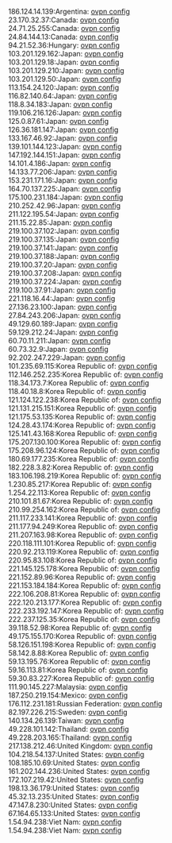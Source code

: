 186.124.14.139:Argentina: [ovpn config](vpn/186_124_14_139.ovpn)  
23.170.32.37:Canada: [ovpn config](vpn/23_170_32_37.ovpn)  
24.71.25.255:Canada: [ovpn config](vpn/24_71_25_255.ovpn)  
24.84.144.13:Canada: [ovpn config](vpn/24_84_144_13.ovpn)  
94.21.52.36:Hungary: [ovpn config](vpn/94_21_52_36.ovpn)  
103.201.129.162:Japan: [ovpn config](vpn/103_201_129_162.ovpn)  
103.201.129.18:Japan: [ovpn config](vpn/103_201_129_18.ovpn)  
103.201.129.210:Japan: [ovpn config](vpn/103_201_129_210.ovpn)  
103.201.129.50:Japan: [ovpn config](vpn/103_201_129_50.ovpn)  
113.154.24.120:Japan: [ovpn config](vpn/113_154_24_120.ovpn)  
116.82.140.64:Japan: [ovpn config](vpn/116_82_140_64.ovpn)  
118.8.34.183:Japan: [ovpn config](vpn/118_8_34_183.ovpn)  
119.106.216.126:Japan: [ovpn config](vpn/119_106_216_126.ovpn)  
125.0.87.61:Japan: [ovpn config](vpn/125_0_87_61.ovpn)  
126.36.181.147:Japan: [ovpn config](vpn/126_36_181_147.ovpn)  
133.167.46.92:Japan: [ovpn config](vpn/133_167_46_92.ovpn)  
139.101.144.123:Japan: [ovpn config](vpn/139_101_144_123.ovpn)  
147.192.144.151:Japan: [ovpn config](vpn/147_192_144_151.ovpn)  
14.101.4.186:Japan: [ovpn config](vpn/14_101_4_186.ovpn)  
14.133.77.206:Japan: [ovpn config](vpn/14_133_77_206.ovpn)  
153.231.171.16:Japan: [ovpn config](vpn/153_231_171_16.ovpn)  
164.70.137.225:Japan: [ovpn config](vpn/164_70_137_225.ovpn)  
175.100.231.184:Japan: [ovpn config](vpn/175_100_231_184.ovpn)  
210.252.42.96:Japan: [ovpn config](vpn/210_252_42_96.ovpn)  
211.122.195.54:Japan: [ovpn config](vpn/211_122_195_54.ovpn)  
211.15.22.85:Japan: [ovpn config](vpn/211_15_22_85.ovpn)  
219.100.37.102:Japan: [ovpn config](vpn/219_100_37_102.ovpn)  
219.100.37.135:Japan: [ovpn config](vpn/219_100_37_135.ovpn)  
219.100.37.141:Japan: [ovpn config](vpn/219_100_37_141.ovpn)  
219.100.37.188:Japan: [ovpn config](vpn/219_100_37_188.ovpn)  
219.100.37.20:Japan: [ovpn config](vpn/219_100_37_20.ovpn)  
219.100.37.208:Japan: [ovpn config](vpn/219_100_37_208.ovpn)  
219.100.37.224:Japan: [ovpn config](vpn/219_100_37_224.ovpn)  
219.100.37.91:Japan: [ovpn config](vpn/219_100_37_91.ovpn)  
221.118.16.44:Japan: [ovpn config](vpn/221_118_16_44.ovpn)  
27.136.23.100:Japan: [ovpn config](vpn/27_136_23_100.ovpn)  
27.84.243.206:Japan: [ovpn config](vpn/27_84_243_206.ovpn)  
49.129.60.189:Japan: [ovpn config](vpn/49_129_60_189.ovpn)  
59.129.212.24:Japan: [ovpn config](vpn/59_129_212_24.ovpn)  
60.70.11.211:Japan: [ovpn config](vpn/60_70_11_211.ovpn)  
60.73.32.9:Japan: [ovpn config](vpn/60_73_32_9.ovpn)  
92.202.247.229:Japan: [ovpn config](vpn/92_202_247_229.ovpn)  
101.235.69.115:Korea Republic of: [ovpn config](vpn/101_235_69_115.ovpn)  
112.146.252.235:Korea Republic of: [ovpn config](vpn/112_146_252_235.ovpn)  
118.34.173.7:Korea Republic of: [ovpn config](vpn/118_34_173_7.ovpn)  
118.40.18.8:Korea Republic of: [ovpn config](vpn/118_40_18_8.ovpn)  
121.124.122.238:Korea Republic of: [ovpn config](vpn/121_124_122_238.ovpn)  
121.131.215.151:Korea Republic of: [ovpn config](vpn/121_131_215_151.ovpn)  
121.175.53.135:Korea Republic of: [ovpn config](vpn/121_175_53_135.ovpn)  
124.28.43.174:Korea Republic of: [ovpn config](vpn/124_28_43_174.ovpn)  
125.141.43.168:Korea Republic of: [ovpn config](vpn/125_141_43_168.ovpn)  
175.207.130.100:Korea Republic of: [ovpn config](vpn/175_207_130_100.ovpn)  
175.208.96.124:Korea Republic of: [ovpn config](vpn/175_208_96_124.ovpn)  
180.69.177.235:Korea Republic of: [ovpn config](vpn/180_69_177_235.ovpn)  
182.228.3.82:Korea Republic of: [ovpn config](vpn/182_228_3_82.ovpn)  
183.106.198.219:Korea Republic of: [ovpn config](vpn/183_106_198_219.ovpn)  
1.230.85.217:Korea Republic of: [ovpn config](vpn/1_230_85_217.ovpn)  
1.254.22.113:Korea Republic of: [ovpn config](vpn/1_254_22_113.ovpn)  
210.101.81.67:Korea Republic of: [ovpn config](vpn/210_101_81_67.ovpn)  
210.99.254.162:Korea Republic of: [ovpn config](vpn/210_99_254_162.ovpn)  
211.117.233.141:Korea Republic of: [ovpn config](vpn/211_117_233_141.ovpn)  
211.177.94.249:Korea Republic of: [ovpn config](vpn/211_177_94_249.ovpn)  
211.207.163.98:Korea Republic of: [ovpn config](vpn/211_207_163_98.ovpn)  
220.118.111.101:Korea Republic of: [ovpn config](vpn/220_118_111_101.ovpn)  
220.92.213.119:Korea Republic of: [ovpn config](vpn/220_92_213_119.ovpn)  
220.95.83.108:Korea Republic of: [ovpn config](vpn/220_95_83_108.ovpn)  
221.145.125.178:Korea Republic of: [ovpn config](vpn/221_145_125_178.ovpn)  
221.152.89.96:Korea Republic of: [ovpn config](vpn/221_152_89_96.ovpn)  
221.153.184.184:Korea Republic of: [ovpn config](vpn/221_153_184_184.ovpn)  
222.106.208.81:Korea Republic of: [ovpn config](vpn/222_106_208_81.ovpn)  
222.120.213.177:Korea Republic of: [ovpn config](vpn/222_120_213_177.ovpn)  
222.233.192.147:Korea Republic of: [ovpn config](vpn/222_233_192_147.ovpn)  
222.237.125.35:Korea Republic of: [ovpn config](vpn/222_237_125_35.ovpn)  
39.118.52.98:Korea Republic of: [ovpn config](vpn/39_118_52_98.ovpn)  
49.175.155.170:Korea Republic of: [ovpn config](vpn/49_175_155_170.ovpn)  
58.126.151.198:Korea Republic of: [ovpn config](vpn/58_126_151_198.ovpn)  
58.142.8.88:Korea Republic of: [ovpn config](vpn/58_142_8_88.ovpn)  
59.13.195.76:Korea Republic of: [ovpn config](vpn/59_13_195_76.ovpn)  
59.16.113.81:Korea Republic of: [ovpn config](vpn/59_16_113_81.ovpn)  
59.30.83.227:Korea Republic of: [ovpn config](vpn/59_30_83_227.ovpn)  
111.90.145.227:Malaysia: [ovpn config](vpn/111_90_145_227.ovpn)  
187.250.219.154:Mexico: [ovpn config](vpn/187_250_219_154.ovpn)  
176.112.231.181:Russian Federation: [ovpn config](vpn/176_112_231_181.ovpn)  
82.197.226.215:Sweden: [ovpn config](vpn/82_197_226_215.ovpn)  
140.134.26.139:Taiwan: [ovpn config](vpn/140_134_26_139.ovpn)  
49.228.101.142:Thailand: [ovpn config](vpn/49_228_101_142.ovpn)  
49.228.203.165:Thailand: [ovpn config](vpn/49_228_203_165.ovpn)  
217.138.212.46:United Kingdom: [ovpn config](vpn/217_138_212_46.ovpn)  
104.218.54.137:United States: [ovpn config](vpn/104_218_54_137.ovpn)  
108.185.10.69:United States: [ovpn config](vpn/108_185_10_69.ovpn)  
161.202.144.236:United States: [ovpn config](vpn/161_202_144_236.ovpn)  
172.107.219.42:United States: [ovpn config](vpn/172_107_219_42.ovpn)  
198.13.36.179:United States: [ovpn config](vpn/198_13_36_179.ovpn)  
45.32.13.235:United States: [ovpn config](vpn/45_32_13_235.ovpn)  
47.147.8.230:United States: [ovpn config](vpn/47_147_8_230.ovpn)  
67.164.65.133:United States: [ovpn config](vpn/67_164_65_133.ovpn)  
1.54.94.238:Viet Nam: [ovpn config](vpn/1_54_94_238.ovpn)  
1.54.94.238:Viet Nam: [ovpn config](vpn/1_54_94_238.ovpn)  
